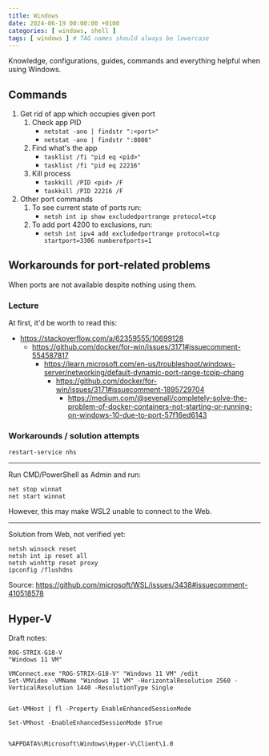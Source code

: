 ```yaml
---
title: Windows
date: 2024-06-19 00:00:00 +0100
categories: [ windows, shell ]
tags: [ windows ] # TAG names should always be lowercase
---
```


Knowledge, configurations, guides, commands and everything helpful when using Windows.

## Commands

1. Get rid of app which occupies given port
    1. Check app PID
        - `netstat -ano | findstr ":<port>"`
        - `netstat -ano | findstr ":8080"`
    2. Find what's the app
        - `tasklist /fi "pid eq <pid>"`
        - `tasklist /fi "pid eq 22216"`
    3. Kill process
        - `taskkill /PID <pid> /F`
        - `taskkill /PID 22216 /F`
2. Other port commands
    1. To see current state of ports run:
        - `netsh int ip show excludedportrange protocol=tcp`
    2. To add port 4200 to exclusions, run:
        - `netsh int ipv4 add excludedportrange protocol=tcp startport=3306 numberofports=1`

## Workarounds for port-related problems

When ports are not available despite nothing using them.

### Lecture

At first, it'd be worth to read this:

- https://stackoverflow.com/a/62359555/10699128
    - https://github.com/docker/for-win/issues/3171#issuecomment-554587817
        - https://learn.microsoft.com/en-us/troubleshoot/windows-server/networking/default-dynamic-port-range-tcpip-chang
            - https://github.com/docker/for-win/issues/3171#issuecomment-1895729704
                - https://medium.com/@sevenall/completely-solve-the-problem-of-docker-containers-not-starting-or-running-on-windows-10-due-to-port-57f16ed6143

### Workarounds / solution attempts

```
restart-service nhs
```

---

Run CMD/PowerShell as Admin and run:

```
net stop winnat
net start winnat
```

However, this may make WSL2 unable to connect to the Web.

---

Solution from Web, not verified yet:

```
netsh winsock reset
netsh int ip reset all
netsh winhttp reset proxy
ipconfig /flushdns
```

Source: https://github.com/microsoft/WSL/issues/3438#issuecomment-410518578

## Hyper-V

Draft notes:

```text
ROG-STRIX-G18-V
"Windows 11 VM"

VMConnect.exe "ROG-STRIX-G18-V" "Windows 11 VM" /edit
Set-VMVideo -VMName "Windows 11 VM" -HorizontalResolution 2560 -VerticalResolution 1440 -ResolutionType Single


Get-VMHost | fl -Property EnableEnhancedSessionMode

Set-VMhost -EnableEnhancedSessionMode $True


%APPDATA%\Microsoft\Windows\Hyper-V\Client\1.0
```
